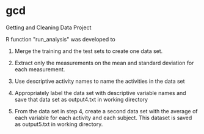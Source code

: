 # gcd
Getting and Cleaning Data Project

R function "run_analysis" was developed to 

  1)  Merge the training and the test sets to create one data set.
  2)  Extract only the measurements on the mean and standard deviation for each measurement. 
  3)  Use descriptive activity names to name the activities in the data set
  4)  Appropriately label the data set with descriptive variable names  and save that data set as output4.txt in working directory

  5)  From the data set in step 4, create a second data set with the average of each variable for each activity and each subject.
      This dataset is saved as output5.txt in working directory.


